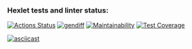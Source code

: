 ### Hexlet tests and linter status:

[![Actions Status](https://github.com/ilrosch/frontend-project-46/actions/workflows/hexlet-check.yml/badge.svg)](https://github.com/ilrosch/frontend-project-46/actions)
[![gendiff](https://github.com/ilrosch/frontend-project-46/actions/workflows/gendiff.yml/badge.svg)](https://github.com/ilrosch/frontend-project-46/actions/workflows/gendiff.yml)
[![Maintainability](https://api.codeclimate.com/v1/badges/279316b8b384530838c1/maintainability)](https://codeclimate.com/github/ilrosch/frontend-project-46/maintainability)
[![Test Coverage](https://api.codeclimate.com/v1/badges/279316b8b384530838c1/test_coverage)](https://codeclimate.com/github/ilrosch/frontend-project-46/test_coverage)

[![asciicast](https://asciinema.org/a/0u7HEofrCXzYlVHoZkk4OkMII.svg)](https://asciinema.org/a/0u7HEofrCXzYlVHoZkk4OkMII)
